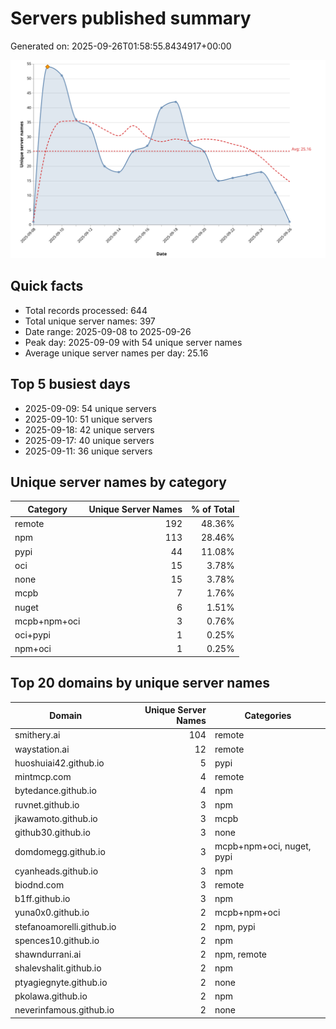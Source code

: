 # Servers published summary

Generated on: 2025-09-26T01:58:55.8434917+00:00

![Unique servers per day](servers-per-day.svg)

## Quick facts
- Total records processed: 644
- Total unique server names: 397
- Date range: 2025-09-08 to 2025-09-26
- Peak day: 2025-09-09 with 54 unique server names
- Average unique server names per day: 25.16

## Top 5 busiest days
- 2025-09-09: 54 unique servers
- 2025-09-10: 51 unique servers
- 2025-09-18: 42 unique servers
- 2025-09-17: 40 unique servers
- 2025-09-11: 36 unique servers

## Unique server names by category

| Category | Unique Server Names | % of Total |
|----------|---------------------:|-----------:|
| remote | 192 | 48.36% |
| npm | 113 | 28.46% |
| pypi | 44 | 11.08% |
| oci | 15 | 3.78% |
| none | 15 | 3.78% |
| mcpb | 7 | 1.76% |
| nuget | 6 | 1.51% |
| mcpb+npm+oci | 3 | 0.76% |
| oci+pypi | 1 | 0.25% |
| npm+oci | 1 | 0.25% |

## Top 20 domains by unique server names

| Domain | Unique Server Names | Categories |
|--------|---------------------:|------------|
| smithery.ai | 104 | remote |
| waystation.ai | 12 | remote |
| huoshuiai42.github.io | 5 | pypi |
| mintmcp.com | 4 | remote |
| bytedance.github.io | 4 | npm |
| ruvnet.github.io | 3 | npm |
| jkawamoto.github.io | 3 | mcpb |
| github30.github.io | 3 | none |
| domdomegg.github.io | 3 | mcpb+npm+oci, nuget, pypi |
| cyanheads.github.io | 3 | npm |
| biodnd.com | 3 | remote |
| b1ff.github.io | 3 | npm |
| yuna0x0.github.io | 2 | mcpb+npm+oci |
| stefanoamorelli.github.io | 2 | npm, pypi |
| spences10.github.io | 2 | npm |
| shawndurrani.ai | 2 | npm, remote |
| shalevshalit.github.io | 2 | npm |
| ptyagiegnyte.github.io | 2 | none |
| pkolawa.github.io | 2 | npm |
| neverinfamous.github.io | 2 | none |
